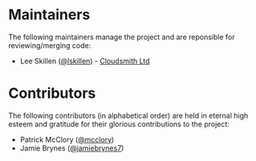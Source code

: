 # Maintainers

The following maintainers manage the project and are reponsible for reviewing/merging code:

- Lee Skillen ([@lskillen](https://github.com/lskillen)) - [Cloudsmith Ltd](https://cloudsmith.io)


# Contributors

The following contributors (in alphabetical order) are held in eternal high esteem and gratitude for their glorious contributions to the project:

- Patrick McClory ([@mcclory](https://github.com/mcclory))
- Jamie Brynes ([@jamiebrynes7](https://github.com/jamiebrynes7))
